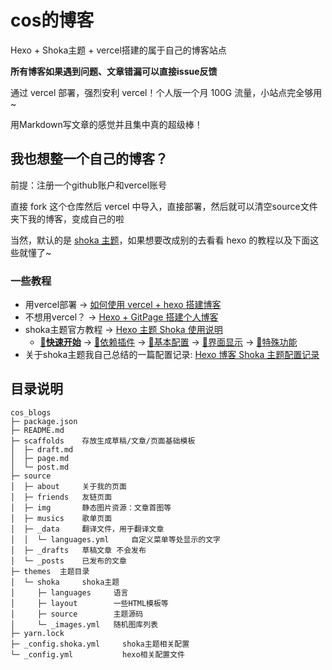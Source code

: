 # cos的博客

Hexo + Shoka主题 + vercel搭建的属于自己的博客站点

**所有博客如果遇到问题、文章错漏可以直接issue反馈**

通过 vercel 部署，强烈安利 vercel！个人版一个月 100G 流量，小站点完全够用~

用Markdown写文章的感觉并且集中真的超级棒！

## 我也想整一个自己的博客？

前提：注册一个github账户和vercel账号

直接 fork 这个仓库然后 vercel 中导入，直接部署，然后就可以清空source文件夹下我的博客，变成自己的啦

当然，默认的是 [shoka 主题](https://github.com/amehime/hexo-theme-shoka)，如果想要改成别的去看看 hexo 的教程以及下面这些就懂了~

### 一些教程
- 用vercel部署 -> [如何使用 vercel + hexo 搭建博客](https://zhuanlan.zhihu.com/p/342790013)
- 不想用vercel？ -> [Hexo + GitPage 搭建个人博客](https://www.jianshu.com/p/d9dff0bf5da5)
- shoka主题官方教程 -> [Hexo 主题 Shoka 使用说明](https://shoka.lostyu.me/computer-science/note/theme-shoka-doc/)
    - [**🚀快速开始**](https://shoka.lostyu.me/computer-science/note/theme-shoka-doc/) -> [💌依赖插件](https://shoka.lostyu.me/computer-science/note/theme-shoka-doc/dependents/) -> [📌基本配置](https://shoka.lostyu.me/computer-science/note/theme-shoka-doc/config/) -> [🌈界面显示](https://shoka.lostyu.me/computer-science/note/theme-shoka-doc/display/) -> [🦄特殊功能](https://shoka.lostyu.me/computer-science/note/theme-shoka-doc/special/)
- 关于shoka主题我自己总结的一篇配置记录: [Hexo 博客 Shoka 主题配置记录](https://ysx.cosine.ren/hexo-shoka-config/)
## 目录说明
```
cos_blogs
├─ package.json
├─ README.md
├─ scaffolds    存放生成草稿/文章/页面基础模板
│  ├─ draft.md
│  ├─ page.md
│  └─ post.md
├─ source
│  ├─ about     关于我的页面
│  ├─ friends   友链页面
│  ├─ img       静态图片资源：文章首图等
│  ├─ musics    歌单页面
│  ├─ _data     翻译文件，用于翻译文章
│  │  └─ languages.yml     自定义菜单等处显示的文字
│  ├─ _drafts   草稿文章 不会发布
│  └─ _posts    已发布的文章
├─ themes  主题目录
│  └─ shoka     shoka主题
│     ├─ languages     语言
│     ├─ layout        一些HTML模板等
│     ├─ source        主题源码
│     └─ _images.yml   随机图库列表
├─ yarn.lock
├─ _config.shoka.yml     shoka主题相关配置
└─ _config.yml           hexo相关配置文件
```